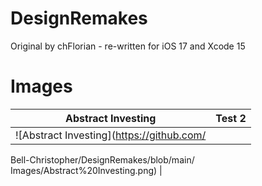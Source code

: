 # DesignRemakes
Original by chFlorian - re-written for iOS 17 and Xcode 15

# Images

| Abstract Investing | Test 2 |
| ------------------ | --------------------------------------------------------------------------------------------- |                                                           
| ![Abstract Investing](https://github.com/
Bell-Christopher/DesignRemakes/blob/main/
Images/Abstract%20Investing.png) |

